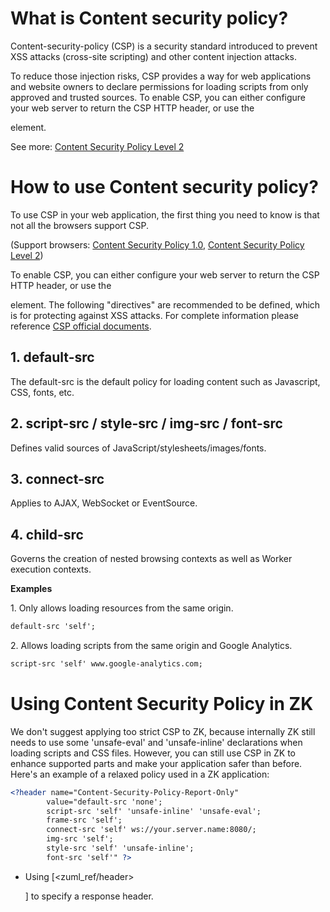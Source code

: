 # What is Content security policy?

Content-security-policy (CSP) is a security standard introduced to
prevent XSS attacks (cross-site scripting) and other content injection
attacks.

To reduce those injection risks, CSP provides a way for web applications
and website owners to declare permissions for loading scripts from only
approved and trusted sources. To enable CSP, you can either configure
your web server to return the CSP HTTP header, or use the

<meta>

element.

See more: [Content Security Policy Level 2](https://www.w3.org/TR/CSP2/)

# How to use Content security policy?

To use CSP in your web application, the first thing you need to know is
that not all the browsers support CSP.

(Support browsers: [Content Security Policy 1.0](https://caniuse.com/#feat=contentsecuritypolicy), [Content Security Policy Level 2](https://caniuse.com/#feat=contentsecuritypolicy2))

To enable CSP, you can either configure your web server to return the
CSP HTTP header, or use the

<meta>

element. The following "directives" are recommended to be defined, which
is for protecting against XSS attacks. For complete information please
reference [CSP official documents](https://www.w3.org/TR/CSP/).

## 1. default-src

The default-src is the default policy for loading content such as
Javascript, CSS, fonts, etc.

## 2. script-src / style-src / img-src / font-src

Defines valid sources of JavaScript/stylesheets/images/fonts.

## 3. connect-src

Applies to AJAX, WebSocket or EventSource.

## 4. child-src

Governs the creation of nested browsing contexts as well as Worker
execution contexts.

**Examples**

1\. Only allows loading resources from the same origin.

```xml
default-src 'self';
```

2\. Allows loading scripts from the same origin and Google Analytics.

```xml
script-src 'self' www.google-analytics.com;
```

# Using Content Security Policy in ZK

We don't suggest applying too strict CSP to ZK, because internally ZK
still needs to use some 'unsafe-eval' and 'unsafe-inline' declarations
when loading scripts and CSS files. However, you can still use CSP in ZK
to enhance supported parts and make your application safer than before.
Here's an example of a relaxed policy used in a ZK application:

```xml
<?header name="Content-Security-Policy-Report-Only"
        value="default-src 'none';
        script-src 'self' 'unsafe-inline' 'unsafe-eval';
        frame-src 'self';
        connect-src 'self' ws://your.server.name:8080/;
        img-src 'self';
        style-src 'self' 'unsafe-inline';
        font-src 'self'" ?>
```

- Using
  \[<zuml_ref/header>
  <?header ?>

  \] to specify a response header.
